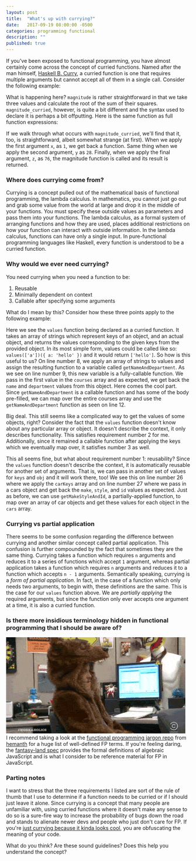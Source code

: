 ```yaml
---
layout: post
title:  "What's up with currying?"
date:   2017-09-19 08:00:00 -0500
categories: programming functional
description: ""
published: true
---
```

If you've been exposed to functional programming, you have almost certainly come across the concept of curried functions. Named after the man himself, [Haskell B. Curry](https://en.wikipedia.org/wiki/Haskell_Curry), a curried function is one that requires multiple arguments but cannot accept all of them in a single call. Consider the following example:
<script src="https://gist.github.com/jreina/47d840b1dde2ff558afcd3e86206642f.js"></script>
What is happening here? <code>magnitude</code> is rather straightforward in that we take three values and calculate the root of the sum of their squares. `magnitude_curried`, however, is quite a bit different and the syntax used to declare it is perhaps a bit offputting. Here is the same function as full function expressions:
<script src="https://gist.github.com/jreina/19f92293a88ff37fb6fc8c5e080b5431.js"></script>
If we walk through what occurs with `magnitude_curried`, we'll find that it, too, is straightforward, albeit somewhat strange (at first). When we apply the first argument `x`, as `1`, we get back a function. Same thing when we apply the second argument, `y` as `28`. Finally, when we apply the final argument, `z`, as `76`, the magnitude function is called and its result is returned.

### Where does currying come from?
Currying is a concept pulled out of the mathematical basis of functional programming, the lambda calculus. In mathematics, you cannot just go out and grab some value from the world at large and drop it in the middle of your functions. You must specify these outside values as parameters and pass them into your functions. The lambda calculus, as a formal system of arranging functions and how they are used, places additional restrictions on how your function can interact with outside information. In the lambda calculus, functions can have only a single input. In pure-functional programming languages like Haskell, every function is understood to be a curried function.

### Why would we ever need currying?
You need currying when you need a function to be:
1. Reusable
2. Minimally dependent on context
3. Callable after specifying some arguments

What do I mean by this? Consider how these three points apply to the following example:
<script src="https://gist.github.com/jreina/59bd4f74301f89e9db8e91454d68abb5.js"></script>
Here we see the `values` function being declared as a curried function. It takes an array of strings which represent keys of an object, and an actual object, and returns the values corresponding to the given keys from the provided object. In its most simple form, values could be called like so: `values(['a'])({ a: 'hello' })` and it would return `['hello']`. So how is this useful to us? On line number 8, we apply an array of strings to values and assign the resulting function to a variable called `getNameAndDepartment`. As we see on line number 9, this new variable is a fully-callable function. We pass in the first value in the `courses` array and as expected, we get back the `name` and `department` values from this object. Here comes the cool part. Since `getNameAndDepartment` is a callable function and has some of the body pre-filled, we can map over the entire courses array and use the `getNameAndDepartment` function as seen on line 12.  

Big deal. This still seems like a complicated way to get the values of some objects, right? Consider the fact that the `values` function doesn't know about any particular array or object. It doesn't describe the context, it only describes functionality. This satisfies requirement number 2 for me. Additionally, since it remained a callable function after applying the keys which we eventually map over, it satisfies number 3 as well.

This all seems fine, but what about requirement number 1: reusability? Since the `values` function doesn't describe the context, it is automatically reusable for another set of arguments. That is, we can pass in another set of values for `keys` and `obj` and it will work there, too! We see this on line number 26 where we apply the `carKeys` array and on line number 27 where we pass in a cars object and get back the `make`, `style`, and `id` values as expected. Just as before, we can use `getMakeStyleAndId`, a partially-applied function, to map over an array of car objects and get these values for each object in the `cars` array.

### Currying vs partial application
There seems to be some confusion regarding the difference between currying and another similar concept called partial application. This confusion is further compounded by the fact that sometimes they are the same thing. Currying takes a function which requires `n` arguments and reduces it to a series of functions which accept `1` argument, whereas partial application takes a function which requires `n` arguments and reduces it to a function which accepts `n - 1` arguments. Semantically speaking, currying is a _form of partial application_. In fact, in the case of a function which only needs two arguments, to begin with, these definitions are the same. This is the case for our `values` function above. We are _partially applying_ the required arguments, but since the function only ever accepts one argument at a time, it is also a curried function.

### Is there more insidious terminology hidden in functional programming that I should be aware of?
![fur sure](/public/fur-sure.gif)  
I recommend taking a look at the [functional programming jargon repo](https://github.com/hemanth/functional-programming-jargon) from [hemanth](https://dev.to/hemanth) for a huge list of well-defined FP terms. If you're feeling daring, the [fantasy-land spec](https://github.com/fantasyland/fantasy-land) provides the formal definitions of algebraic JavaScript and is what I consider to be reference material for FP in JavaScript.

### Parting notes
I want to stress that the three requirements I listed are sort of the rule of thumb that I use to determine if a function needs to be curried or if I should just leave it alone. Since currying is a concept that many people are unfamiliar with, using curried functions where it doesn't make any sense to do so is a sure-fire way to increase the probability of bugs down the road and stands to alienate newer devs and people who just don't care for FP. If you're [just currying because it kinda looks cool](https://github.com/jreina/Superlatives/blob/master/index.es6#L10), you are obfuscating the meaning of your code.

What do you think? Are these sound guidelines? Does this help you understand the concept?